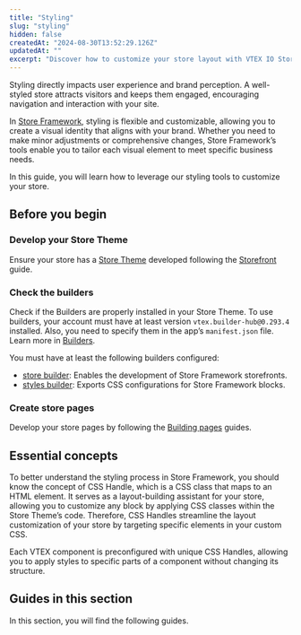 ```yaml
---
title: "Styling"
slug: "styling"
hidden: false
createdAt: "2024-08-30T13:52:29.126Z"
updatedAt: ""
excerpt: "Discover how to customize your store layout with VTEX IO Store Framework."
---
```


Styling directly impacts user experience and brand perception. A well-styled store attracts visitors and keeps them engaged, encouraging navigation and interaction with your site.

In [Store Framework](https://developers.vtex.com/docs/guides/store-framework), styling is flexible and customizable, allowing you to create a visual identity that aligns with your brand. Whether you need to make minor adjustments or comprehensive changes, Store Framework’s tools enable you to tailor each visual element to meet specific business needs.

In this guide, you will learn how to leverage our styling tools to customize your store.

## Before you begin

<Steps>

### Develop your Store Theme

Ensure your store has a [Store Theme](https://developers.vtex.com/docs/guides/vtex-io-documentation-store-theme) developed following the [Storefront](https://developers.vtex.com/docs/guides/getting-started-3) guide.

### Check the builders

Check if the Builders are properly installed in your Store Theme. To use builders, your account must have at least version `vtex.builder-hub@0.293.4` installed. Also, you need to specify them in the app’s `manifest.json` file. Learn more in [Builders](https://developers.vtex.com/docs/guides/vtex-io-documentation-builders).

You must have at least the following builders configured:

- [store builder](https://developers.vtex.com/docs/guides/vtex-io-documentation-store-builder): Enables the development of Store Framework storefronts.
- [styles builder](https://developers.vtex.com/docs/guides/vtex-io-documentation-styles-builder): Exports CSS configurations for Store Framework blocks.

### Create store pages

Develop your store pages by following the [Building pages](https://developers.vtex.com/docs/guides/building-pages) guides.

</Steps>

## Essential concepts

To better understand the styling process in Store Framework, you should know the concept of CSS Handle, which is a CSS class that maps to an HTML element. It serves as a layout-building assistant for your store, allowing you to customize any block by applying CSS classes within the Store Theme’s code. Therefore, CSS Handles streamline the layout customization of your store by targeting specific elements in your custom CSS.

Each VTEX component is preconfigured with unique CSS Handles, allowing you to apply styles to specific parts of a component without changing its structure.

## Guides in this section

In this section, you will find the following guides.

<Flex>

<WhatsNextCard
title="Contributing with new CSS Handles"
description="Enhance the styling options available for VTEX IO components."
linkTo="https://developers.vtex.com/docs/guides/vtex-io-documentation-contributing-with-new-css-handles"
linkTitle="See more"
/>

<WhatsNextCard
title="Customizing your store's icons"
description="Replace or customize the icons used across your store."
linkTo="https://developers.vtex.com/docs/guides/vtex-io-documentation-customizing-your-stores-icons"
linkTitle="See more"
/>

<WhatsNextCard
title="Customizing your store’s typography"
description="Adjust the typography in your store to create a cohesive design."
linkTo="https://developers.vtex.com/docs/guides/vtex-io-documentation-customizing-your-stores-typography"
linkTitle="See more"
/>

<WhatsNextCard
title="Interactively inspecting storefront blocks"
description="Inspect and identify block elements in your store for targeted customization."
linkTo="https://developers.vtex.com/docs/guides/how-to-interactively-inspect-blocks-on-a-store-framework-store"
linkTitle="See more"
/>

<WhatsNextCard
title="Using CSS handles for store customizations"
description="Target and style specific elements within your store using CSS Handles."
linkTo="https://developers.vtex.com/docs/guides/vtex-io-documentation-using-css-handles-for-store-customization"
linkTitle="See more"
/>

<WhatsNextCard
title="Using the Markers prop to customize a block's message"
description="Customize the messaging and appearance of blocks in your store using the markers prop."
linkTo="https://developers.vtex.com/docs/guides/vtex-io-documentation-using-the-markers-prop-to-customize-a-blocks-message"
linkTitle="See more"
/>

</Flex>
